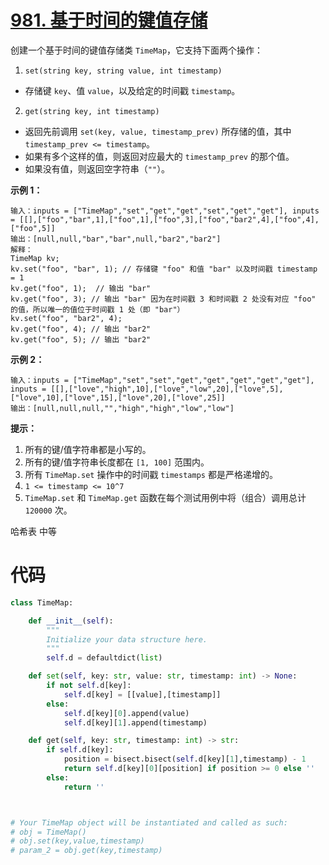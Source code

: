 <!--
 * @Description: 
 * @Autor: Au3C2
 * @Date: 2021-07-10 11:16:21
 * @LastEditors: Au3C2
 * @LastEditTime: 2021-07-10 11:18:04
-->
# [981. 基于时间的键值存储](https://leetcode-cn.com/problems/time-based-key-value-store/)

创建一个基于时间的键值存储类 `TimeMap`，它支持下面两个操作：

1.  `set(string key, string value, int timestamp)`

-   存储键 `key`、值 `value`，以及给定的时间戳 `timestamp`。

2.  `get(string key, int timestamp)`

-   返回先前调用 `set(key, value, timestamp_prev)` 所存储的值，其中 `timestamp_prev <= timestamp`。
-   如果有多个这样的值，则返回对应最大的 `timestamp_prev` 的那个值。
-   如果没有值，则返回空字符串（`""`）。

 

**示例 1：**

```
输入：inputs = ["TimeMap","set","get","get","set","get","get"], inputs = [[],["foo","bar",1],["foo",1],["foo",3],["foo","bar2",4],["foo",4],["foo",5]]
输出：[null,null,"bar","bar",null,"bar2","bar2"]
解释：  
TimeMap kv;   
kv.set("foo", "bar", 1); // 存储键 "foo" 和值 "bar" 以及时间戳 timestamp = 1   
kv.get("foo", 1);  // 输出 "bar"   
kv.get("foo", 3); // 输出 "bar" 因为在时间戳 3 和时间戳 2 处没有对应 "foo" 的值，所以唯一的值位于时间戳 1 处（即 "bar"）   
kv.set("foo", "bar2", 4);   
kv.get("foo", 4); // 输出 "bar2"   
kv.get("foo", 5); // 输出 "bar2"   
```

**示例 2：**

```
输入：inputs = ["TimeMap","set","set","get","get","get","get","get"], inputs = [[],["love","high",10],["love","low",20],["love",5],["love",10],["love",15],["love",20],["love",25]]
输出：[null,null,null,"","high","high","low","low"]
```

 

**提示：**

1.  所有的键/值字符串都是小写的。
2.  所有的键/值字符串长度都在 `[1, 100]` 范围内。
3.  所有 `TimeMap.set` 操作中的时间戳 `timestamps` 都是严格递增的。
4.  `1 <= timestamp <= 10^7`
5.  `TimeMap.set` 和 `TimeMap.get` 函数在每个测试用例中将（组合）调用总计 `120000` 次。



哈希表 中等


# 代码

```python
class TimeMap:

    def __init__(self):
        """
        Initialize your data structure here.
        """
        self.d = defaultdict(list)

    def set(self, key: str, value: str, timestamp: int) -> None:
        if not self.d[key]:
            self.d[key] = [[value],[timestamp]]
        else:
            self.d[key][0].append(value)
            self.d[key][1].append(timestamp)

    def get(self, key: str, timestamp: int) -> str:
        if self.d[key]:
            position = bisect.bisect(self.d[key][1],timestamp) - 1
            return self.d[key][0][position] if position >= 0 else ''
        else:
            return ''



# Your TimeMap object will be instantiated and called as such:
# obj = TimeMap()
# obj.set(key,value,timestamp)
# param_2 = obj.get(key,timestamp)
```

